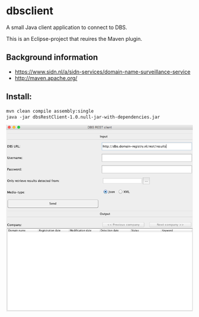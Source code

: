 # dbsclient
A small Java client application to connect to DBS.

This is an Eclipse-project that reuires the Maven plugin.

## Background information
* https://www.sidn.nl/a/sidn-services/domain-name-surveillance-service
* http://maven.apache.org/

## Install:
    mvn clean compile assembly:single
    java -jar dbsRestClient-1.0.null-jar-with-dependencies.jar

 ![Screenshot](https://github.com/SIDN/dbsclient/blob/master/screenshots/dbs-client.png "Screenshot")
